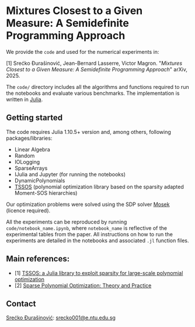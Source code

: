 # Mixtures Closest to a Given Measure: A Semidefinite Programming Approach

We provide the `code` and used for the numerical experiments in:

[1] Srećko Ðurašinović, Jean-Bernard Lasserre, Victor Magron. "*Mixtures Closest to a Given Measure: A Semidefinite Programming Approach*" arXiv, 2025. 

The `code/` directory includes all the algorithms and functions required to run the notebooks and evaluate various benchmarks. The implementation is written in [Julia](https://julialang.org).


## Getting started

The code requires Julia  1.10.5+ version and, among others, following packages/libraries:

- Linear Algebra
- Random
- IOLogging
- SparseArrays
- IJulia and Jupyter (for running the notebooks)
- DynamicPolynomials
- [TSSOS](https://github.com/wangjie212/TSSOS/) (polynomial optimization library based on the sparsity adapted Moment-SOS hierarchies)
  
Our optimization problems were solved using the SDP solver [Mosek](https://www.mosek.com/) (licence required).

All the experiments can be reproduced by running `code/notebook_name.ipynb`, where `notebook_name` is reflective of the experimental tables from the paper. All instructions on how to run the experiments are detailed in the notebooks and associated `.jl` function files.



## Main references:
- [1] [TSSOS: a Julia library to exploit sparsity for large-scale polynomial optimization](https://arxiv.org/abs/2103.00915)
- [2] [Sparse Polynomial Optimization: Theory and Practice](https://arxiv.org/abs/2208.11158)

## Contact 
[Srećko Ðurašinović](https://www.linkedin.com/in/srecko-durasinovic-29b5921ba?lipi=urn%3Ali%3Apage%3Ad_flagship3_profile_view_base_contact_details%3BdEqNOBumRMmZlqEysNiMdg%3D%3D): srecko001@e.ntu.edu.sg
